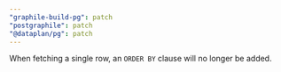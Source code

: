```yaml
---
"graphile-build-pg": patch
"postgraphile": patch
"@dataplan/pg": patch
---
```


When fetching a single row, an `ORDER BY` clause will no longer be added.
